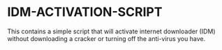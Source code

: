 # IDM-ACTIVATION-SCRIPT
This contains a simple script that will activate internet downloader (IDM) without downloading a cracker or turning off the anti-virus you have.
